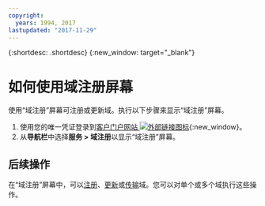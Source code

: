 ```yaml
---
copyright:
  years: 1994, 2017
lastupdated: "2017-11-29"
---
```


{:shortdesc: .shortdesc}
{:new_window: target="_blank"}

# 如何使用域注册屏幕

使用“域注册”屏幕可注册或更新域。执行以下步骤来显示“域注册”屏幕。

1. 使用您的唯一凭证登录到[客户门户网站 ![外部链接图标](../../icons/launch-glyph.svg "外部链接图标")](https://control.softlayer.com/){:new_window}。
2. 从**导航栏**中选择**服务 > 域注册**以显示“域注册”屏幕。

## 后续操作

在“域注册”屏幕中，可以[注册](register-new-domain.html)、[更新](renew-existing-domain.html)或[传输](transfer-existing-domain.html)域。您可以对单个或多个域执行这些操作。
